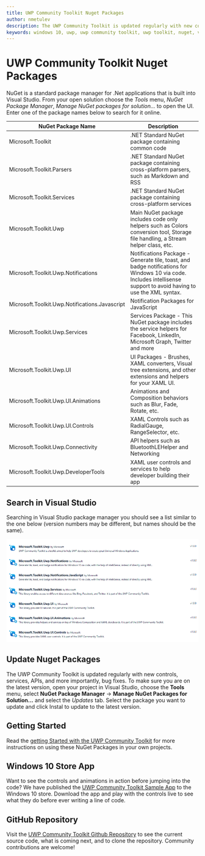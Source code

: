 ```yaml
---
title: UWP Community Toolkit Nuget Packages
author: nmetulev
description: The UWP Community Toolkit is updated regularly with new controls, services, APIs, and more importantly, bug fixes. Make sure to regularly update your nuget packages
keywords: windows 10, uwp, uwp community toolkit, uwp toolkit, nuget, visual studio
---
```


# UWP Community Toolkit Nuget Packages

NuGet is a standard package manager for .Net applications that is built into Visual Studio. From your open solution choose the *Tools* menu, *NuGet Package Manager*, *Manage NuGet packages for solution...* to open the UI.  Enter one of the package names below to search for it online.

| NuGet Package Name | Description |
| --- | --- |
| Microsoft.Toolkit | .NET Standard NuGet package containing common code |
| Microsoft.Toolkit.Parsers | .NET Standard NuGet package containing cross-platform parsers, such as Markdown and RSS |
| Microsoft.Toolkit.Services | .NET Standard NuGet package containing cross-platform services |
| Microsoft.Toolkit.Uwp | Main NuGet package includes code only helpers such as Colors conversion tool, Storage file handling, a Stream helper class, etc. |
| Microsoft.Toolkit.Uwp.Notifications | Notifications Package - Generate tile, toast, and badge notifications for Windows 10 via code.  Includes intellisense support to avoid having to use the XML syntax. |
| Microsoft.Toolkit.Uwp.Notifications.Javascript | Notification Packages for JavaScript |
| Microsoft.Toolkit.Uwp.Services | Services Package - This NuGet package includes the service helpers for Facebook, LinkedIn, Microsoft Graph, Twitter and more |
| Microsoft.Toolkit.Uwp.UI | UI Packages - Brushes, XAML converters, Visual tree extensions, and other extensions and helpers for your XAML UI. |
| Microsoft.Toolkit.Uwp.UI.Animations | Animations and Composition behaviors such as Blur, Fade, Rotate, etc. |
| Microsoft.Toolkit.Uwp.UI.Controls | XAML Controls such as RadialGauge, RangeSelector, etc. | 
| Microsoft.Toolkit.Uwp.Connectivity | API helpers such as BluetoothLEHelper and Networking | 
| Microsoft.Toolkit.Uwp.DeveloperTools | XAML user controls and services to help developer building their app | 


## Search in Visual Studio

Searching in Visual Studio package manager you should see a list similar to the one below (version numbers may be different, but names should be the same).

![NuGet packages](resources/images/NugetPackages.png "Nuget Packages")

## Update Nuget Packages

The UWP Community Toolkit is updated regularly with new controls, services, APIs, and more importantly, bug fixes. To make sure you are on the latest version, open your project in Visual Studio, choose the **Tools** menu, select **NuGet Package Manager** -> **Manage NuGet Packages for Solution...** and select the *Updates* tab. Select the package you want to update and click Instal to update to the latest version.

## Getting Started

Read the [getting Started with the UWP Community Toolkit](getting-started.md) for more instructions on using these NuGet Packages in your own projects. 

## Windows 10 Store App

Want to see the controls and animations in action before jumping into the code?  We have published the [UWP Community Toolkit Sample App](http://aka.ms/uwptoolkitapp) to the Windows 10 store.  Download the app and play with the controls live to see what they do before ever writing a line of code.

## GitHub Repository

Visit the [UWP Community Toolkit Github Repository](http://aka.ms/uwptoolkit) to see the current source code, what is coming next, and to clone the repository.  Community contributions are welcome!
